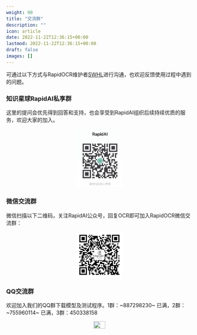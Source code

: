 ```yaml
---
weight: 90
title: "交流群"
description: ""
icon: article
date: 2022-11-22T12:36:15+00:00
lastmod: 2022-11-22T12:36:15+00:00
draft: false
images: []
---
```


可通过以下方式与RapidOCR维护者[SWHL](https://github.com/SWHL)进行沟通，也欢迎反馈使用过程中遇到的问题。

### 知识星球RapidAI私享群
这里的提问会优先得到回答和支持，也会享受到RapidAI组织后续持续优质的服务，欢迎大家的加入。

<div align="center">
    <img src="https://raw.githubusercontent.com/RapidAI/.github/main/assets/KnowledgePlanet.jpg" width="25%" height="25%">
</div>

### 微信交流群
微信扫描以下二维码，关注RapidAI公众号，回复OCR即可加入RapidOCR微信交流群：
<div align="center">
    <img src="https://raw.githubusercontent.com/RapidAI/.github/main/assets/RapidAI_WeChatAccount.jpg" width="25%" height="25%" align="center">
</div>

### QQ交流群
欢迎加入我们的QQ群下载模型及测试程序。1群：~887298230~ 已满，2群：~755960114~ 已满，3群：450338158

<div align="center">
    <img src="https://github.com/RapidAI/RapidOCR/releases/download/v1.1.0/QQ3.jpg" width="25%" height="25%" align="center">
</div>
